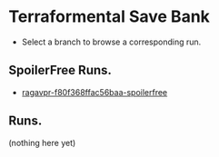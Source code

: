 # Terraformental Save Bank

- Select a branch to browse a corresponding run.

## SpoilerFree Runs.
- [ragavpr-f80f368ffac56baa-spoilerfree](https://github.com/ragavpr/terraformental-savebank/tree/f8ca3d970e275061)

## Runs.
(nothing here yet)